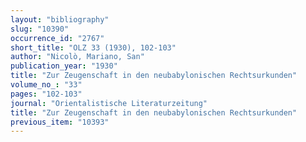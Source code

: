 ```yaml
---
layout: "bibliography"
slug: "10390"
occurrence_id: "2767"
short_title: "OLZ 33 (1930), 102-103"
author: "Nicolò, Mariano, San"
publication_year: "1930"
title: "Zur Zeugenschaft in den neubabylonischen Rechtsurkunden"
volume_no_: "33"
pages: "102-103"
journal: "Orientalistische Literaturzeitung"
title: "Zur Zeugenschaft in den neubabylonischen Rechtsurkunden"
previous_item: "10393"
---
```

